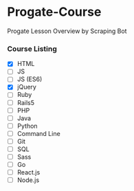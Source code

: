 # Progate-Course
Progate Lesson Overview by Scraping Bot

### Course Listing
- [x] HTML
- [ ] JS
- [ ] JS (ES6)
- [x] jQuery
- [ ] Ruby
- [ ] Rails5
- [ ] PHP
- [ ] Java
- [ ] Python
- [ ] Command Line
- [ ] Git
- [ ] SQL
- [ ] Sass
- [ ] Go
- [ ] React.js
- [ ] Node.js
